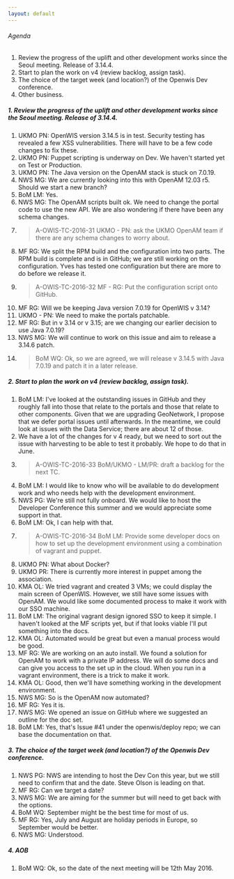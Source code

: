 ```yaml
---
layout: default
---
```

###### Agenda
1.  Review the progress of the uplift and other development works since the Seoul meeting. Release of 3.14.4.
2.  Start to plan the work on v4 (review backlog, assign task).
3.  The choice of the target week (and location?) of the Openwis Dev conference.
4.  Other business.

##### 1.  Review the progress of the uplift and other development works since the Seoul meeting. Release of 3.14.4.
1. UKMO PN: OpenWIS version 3.14.5 is in test. Security testing has revealed a few XSS vulnerabilities. There will have to be a few code changes to fix these.
2. UKMO PN: Puppet scripting is underway on Dev.  We haven't started yet on Test or Production.
3. UKMO PN: The Java version on the OpenAM stack is stuck on 7.0.19.
4. NWS MG: We are currently looking into this with OpenAM 12.03 r5.  Should we start a new branch?
5. BoM LM: Yes.
6. NWS MG: The OpenAM scripts built ok.  We need to change the portal code to use the new API. We are also wondering if there have been any schema changes.
7. > A-OWIS-TC-2016-31 UKMO - PN: ask the UKMO OpenAM team if there are any schema changes to worry about.
8. MF RG: We split the RPM build and the configuration into two parts.  The RPM build is complete and is in GitHub; we are still working on the configuration. Yves has tested one configuration but there are more to do before we release it.
9. > A-OWIS-TC-2016-32 MF - RG: Put the configuration script onto GitHub.
10. MF RG: Will we be keeping Java version 7.0.19 for OpenWIS v 3.14?
11. UKMO - PN: We need to make the portals patchable.
12. MF RG: But in v 3.14 or v 3.15; are we changing our earlier decision to use Java 7.0.19?
13. NWS MG: We will continue to work on this issue and aim to release a 3.14.6 patch.
14. > BoM WQ: Ok, so we are agreed, we will release v 3.14.5 with Java 7.0.19 and patch it in a later release.

##### 2.  Start to plan the work on v4 (review backlog, assign task).
1. BoM LM: I've looked at the outstanding issues in GitHub and they roughly fall into those that relate to the portals and those that relate to other components.  Given that we are upgrading GeoNetwork, I propose that we defer portal issues until afterwards.  In the meantime, we could look at issues with the Data Service; there are about 12 of those.
2. We have a lot of the changes for v 4 ready, but we need to sort out the issue with harvesting to be able to test it probably.  We hope to do that in June.
3. > A-OWIS-TC-2016-33 BoM/UKMO - LM/PR: draft a backlog for the next TC.
4. BoM LM: I would like to know who will be available to do development work and who needs help with the development environment.
5. NWS PG: We're still not fully onboard.  We would like to host the Developer Conference this summer and we would appreciate some support in that.
6. BoM LM: Ok, I can help with that.
7. > A-OWIS-TC-2016-34 BoM LM: Provide some developer docs on how to set up the development environment using a combination of vagrant and puppet.
8. UKMO PN: What about Docker?
9. UKMO PR: There is currently more interest in puppet among the association.
10. KMA OL: We tried vagrant and created 3 VMs; we could display the main screen of OpenWIS.  However, we still have some issues with OpenAM.  We would like some documented process to make it work with our SSO machine.
11. BoM LM: The original vagrant design ignored SSO to keep it simple.  I haven't looked at the MF scripts yet, but if that looks viable I'll put something into the docs.
12. KMA OL: Automated would be great but even a manual process would be good.
13. MF RG: We are working on an auto install.  We found a solution for OpenAM to work with a private IP address.  We will do some docs and can give you access to the set up in the cloud. When you run in a vagrant environment, there is a trick to make it work.
14. KMA OL: Good, then we'll have something working in the development environment.
15. NWS MG: So is the OpenAM now automated?
16. MF RG: Yes it is.
17. NWS MG: We opened an issue on GitHub where we suggested an outline for the doc set.
18. BoM LM: Yes, that's Issue #41 under the openwis/deploy repo; we can base the documentation on that.

##### 3.  The choice of the target week (and location?) of the Openwis Dev conference.
1. NWS PG: NWS are intending to host the Dev Con this year, but we still need to confirm that and the date.  Steve Olson is leading on that.
2. MF RG: Can we target a date?
3. NWS MG: We are aiming for the summer but will need to get back with the options.
4. BoM WQ: September might be the best time for most of us.
5. MF RG: Yes, July and August are holiday periods in Europe, so September would be better.
6. NWS MG: Understood.

##### 4. AOB
1. BoM WQ: Ok, so the date of the next meeting will be 12th May 2016.
